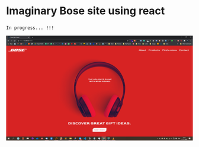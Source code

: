 # Imaginary Bose site using react

`In progress... !!!` 

![home-page-screenshot](https://raw.githubusercontent.com/g-rohit/bose-concept-website/main/src/images/home-page.png)